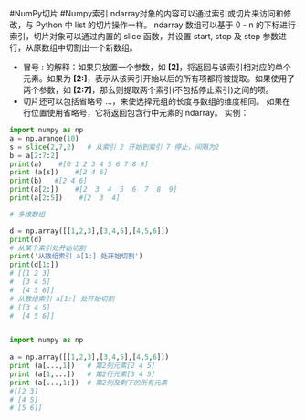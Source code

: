 #NumPy切片 #Numpy索引
ndarray对象的内容可以通过索引或切片来访问和修改，与 Python 中 list 的切片操作一样。
ndarray 数组可以基于 0 - n 的下标进行索引，切片对象可以通过内置的 slice 函数，并设置 start, stop 及 step 参数进行，从原数组中切割出一个新数组。
- 冒号 : 的解释：如果只放置一个参数，如 **[2]**，将返回与该索引相对应的单个元素。如果为 **[2:]**，表示从该索引开始以后的所有项都将被提取。如果使用了两个参数，如 **[2:7]**，那么则提取两个索引(不包括停止索引)之间的项。
- 切片还可以包括省略号 …，来使选择元组的长度与数组的维度相同。 如果在行位置使用省略号，它将返回包含行中元素的 ndarray。
实例：
```python
import numpy as np
a = np.arange(10)
s = slice(2,7,2)   # 从索引 2 开始到索引 7 停止，间隔为2
b = a[2:7:2]
print(a)    #[0 1 2 3 4 5 6 7 8 9]
print (a[s])    #[2 4 6]
print(b)   #[2 4 6]
print(a[2:])    #[2  3  4  5  6  7  8  9]
print(a[2:5])    #[2  3  4]

# 多维数组

d = np.array([[1,2,3],[3,4,5],[4,5,6]])
print(d)
# 从某个索引处开始切割
print('从数组索引 a[1:] 处开始切割')
print(d[1:])
# [[1 2 3]
#  [3 4 5]
#  [4 5 6]]
# 从数组索引 a[1:] 处开始切割
# [[3 4 5]
#  [4 5 6]]


import numpy as np
 
a = np.array([[1,2,3],[3,4,5],[4,5,6]])  
print (a[...,1])   # 第2列元素[2 4 5]
print (a[1,...])   # 第2行元素[3 4 5]
print (a[...,1:])  # 第2列及剩下的所有元素
#[[2 3]
# [4 5]
# [5 6]]

```